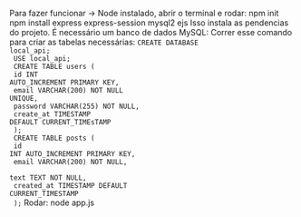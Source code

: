 Para fazer funcionar ->
Node instalado, abrir o terminal e rodar:
npm init
npm install express express-session mysql2 ejs
Isso instala as pendencias do projeto. É necessário um banco de dados MySQL:
Correr esse comando para criar as tabelas necessárias:
<code>CREATE DATABASE local_api;<br />
USE local_api;<br />
CREATE TABLE users (<br />
id INT AUTO_INCREMENT PRIMARY KEY,<br />
email VARCHAR(200) NOT NULL UNIQUE,<br />
password VARCHAR(255) NOT NULL,<br />
create_at TIMESTAMP DEFAULT CURRENT_TIMEsTAMP<br />
);<br />
CREATE TABLE posts (<br />
id INT AUTO_INCREMENT PRIMARY KEY,<br />
email VARCHAR(200) NOT NULL,<br />
text TEXT NOT NULL,<br />
created_at TIMESTAMP DEFAULT CURRENT_TIMESTAMP<br />
);</code>
Rodar: node app.js